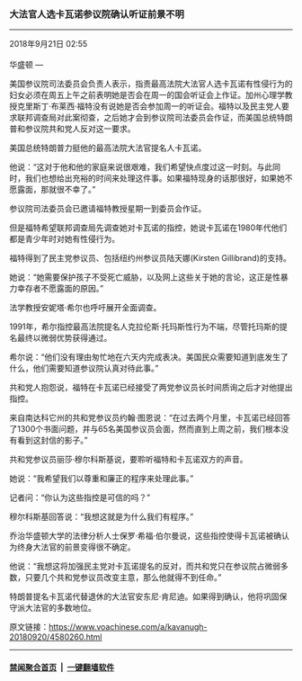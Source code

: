### 大法官人选卡瓦诺参议院确认听证前景不明
------------------------

<div class="published">
 <span class="date" title="中国时间">
  <time datetime="2018-09-21T02:55:45+08:00">
   2018年9月21日 02:55
  </time>
 </span>
</div>
<br/>
<div class="wsw">
 <span class="dateline">
  华盛顿 —
 </span>
 <p>
  美国参议院司法委员会负责人表示，指责最高法院大法官人选卡瓦诺有性侵行为的妇女必须在周五上午之前表明她是否会在周一的国会听证会上作证。加州心理学教授克里斯丁·布莱西·福特没有说她是否会参加周一的听证会。福特以及民主党人要求联邦调查局对此案彻查，之后她才会到参议院司法委员会作证，而美国总统特朗普和参议院共和党人反对这一要求。
 </p>
 <p>
  美国总统特朗普力挺他的最高法院大法官提名人卡瓦诺。
 </p>
 <p>
  他说：“这对于他和他的家庭来说很艰难，我们希望快点度过这一时刻。与此同时，我们也想给出充裕的时间来处理这件事。如果福特现身的话那很好，如果她不愿露面，那就很不幸了。”
 </p>
 <p>
  参议院司法委员会已邀请福特教授星期一到委员会作证。
 </p>
 <p>
  但是福特希望联邦调查局先调查她对卡瓦诺的指控，她说卡瓦诺在1980年代他们都是青少年时对她有性侵行为。
 </p>
 <p>
  福特得到了民主党参议员、包括纽约州参议员陆天娜(Kirsten Gillibrand)的支持。
 </p>
 <p>
  她说：“她需要保护孩子不受死亡威胁，以及网上这些关于她的言论，这正是性暴力幸存者不愿露面的原因。”
 </p>
 <p>
  法学教授安妮塔·希尔也呼吁展开全面调查。
 </p>
 <p>
  1991年，希尔指控最高法院提名人克拉伦斯·托玛斯性行为不端，尽管托玛斯的提名最终以微弱优势获得通过。
 </p>
 <p>
  希尔说：“他们没有理由匆忙地在六天内完成表决。美国民众需要知道到底发生了什么，他们需要知道参议院认真对待此事。”
 </p>
 <p>
  共和党人抱怨说，福特在卡瓦诺已经接受了两党参议员长时间质询之后才对他提出指控。
 </p>
 <p>
  来自南达科它州的共和党参议员约翰·图恩说：“在过去两个月里，卡瓦诺已经回答了1300个书面问题，并与65名美国参议员会面，然而直到上周之前，我们根本没有看到这封信的影子。”
 </p>
 <p>
  共和党参议员丽莎·穆尔科斯基说，要聆听福特和卡瓦诺双方的声音。
 </p>
 <p>
  她说：“我希望我们以尊重和廉正的程序来处理此事。”
 </p>
 <p>
  记者问：“你认为这些指控是可信的吗？”
 </p>
 <p>
  穆尔科斯基回答说：“我想这就是为什么我们有程序。”
 </p>
 <p>
  乔治华盛顿大学的法律分析人士保罗·希福·伯尔曼说，这些指控使得卡瓦诺被确认为终身大法官的前景变得很不确定。
 </p>
 <p>
  他说：“我想这将加强民主党对卡瓦诺提名的反对，而共和党只在参议院占微弱多数，只要几个共和党参议员改变主意，那么他就得不到任命。”
 </p>
 <p>
  特朗普提名卡瓦诺代替退休的大法官安东尼·肯尼迪。如果得到确认，他将巩固保守派大法官的多数地位。
 </p>
 <p>
 </p>
</div>

原文链接：https://www.voachinese.com/a/kavanugh-20180920/4580260.html


------------------------
#### [禁闻聚合首页](https://github.com/gfw-breaker/banned-news/blob/master/README.md) &nbsp;|&nbsp;  [一键翻墙软件](https://github.com/gfw-breaker/nogfw/blob/master/README.md)